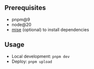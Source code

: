 ## Prerequisites

- pnpm@9
- node@20
- [mise](https://mise.jdx.dev/) (optional) to install dependencies

## Usage

- Local development: `pnpm dev`
- Deploy: `pnpm upload`
